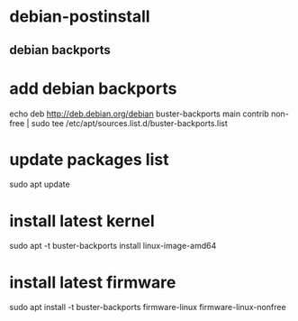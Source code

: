 # debian-postinstall

## debian backports

  # add debian backports
  echo deb http://deb.debian.org/debian buster-backports main contrib non-free | sudo tee /etc/apt/sources.list.d/buster-backports.list
  # update packages list  
  sudo apt update
  # install latest kernel
  sudo apt -t buster-backports install linux-image-amd64
  # install latest firmware
  sudo apt install -t buster-backports firmware-linux firmware-linux-nonfree
